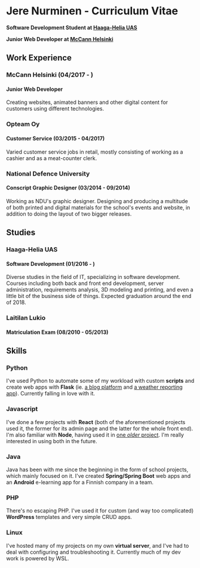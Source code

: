 # Jere Nurminen - Curriculum Vitae
**Software Development Student at [Haaga-Helia UAS](https://www.haaga-helia.fi/)**

**Junior Web Developer at [McCann Helsinki](www.mccann.fi)**

## Work Experience
### McCann Helsinki (04/2017 - )
#### Junior Web Developer
Creating websites, animated banners and other digital content for customers using different technologies.
### Opteam Oy
#### Customer Service (03/2015 - 04/2017)
Varied customer service jobs in retail, mostly consisting of working as a cashier and as a meat-counter clerk.
### National Defence University
#### Conscript Graphic Designer (03/2014 - 09/2014)
Working as NDU's graphic designer. Designing and producing a multitude of both printed and digital materials for the school's events and website, in addition to doing the layout of two bigger releases.

## Studies
### Haaga-Helia UAS
#### Software Development (01/2016 - )
Diverse studies in the field of IT, specializing in software development. Courses including both back and front end development, server administration, requirements analysis, 3D modeling and printing, and even a little bit of the business side of things. Expected graduation around the end of 2018. 
### Laitilan Lukio
#### Matriculation Exam (08/2010 - 05/2013)

## Skills
### Python
I've used Python to automate some of my workload with custom **scripts** and create web apps with **Flask** (ie. [a blog platform](https://github.com/JereNurminen/blog-platform) and [a weather reporting app](https://github.com/JereNurminen/weather-app)). Currently falling in love with it.
### Javascript
I've done a few projects with **React** (both of the aforementioned projects used it, the former for its admin page and the latter for the whole front end). I'm also familiar with **Node**, having used it in [one *older* project](https://github.com/JereNurminen/nodejs_chat_webapp). I'm really interested in using both in the future.
### Java
Java has been with me since the beginning in the form of school projects, which mainly focused on it. I've created **Spring/Spring Boot** web apps and an **Android** e-learning app for a Finnish company in a team.
### PHP
There's no escaping PHP. I've used it for custom (and way too complicated) **WordPress** templates and very simple CRUD apps.
### Linux
I've hosted many of my projects on my own **virtual server**, and I've had to deal with configuring and troubleshooting it. Currently much of my dev work is powered by WSL.
